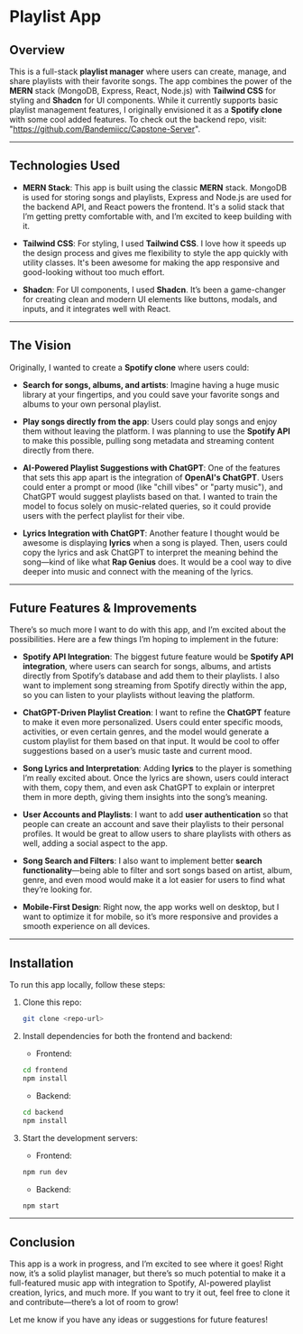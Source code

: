 # Playlist App

## Overview

This is a full-stack **playlist manager** where users can create, manage, and share playlists with their favorite songs. The app combines the power of the **MERN** stack (MongoDB, Express, React, Node.js) with **Tailwind CSS** for styling and **Shadcn** for UI components. While it currently supports basic playlist management features, I originally envisioned it as a **Spotify clone** with some cool added features. To check out the backend repo, visit: "https://github.com/Bandemiicc/Capstone-Server".

---

## Technologies Used

- **MERN Stack**: This app is built using the classic **MERN** stack. MongoDB is used for storing songs and playlists, Express and Node.js are used for the backend API, and React powers the frontend. It's a solid stack that I’m getting pretty comfortable with, and I’m excited to keep building with it.
  
- **Tailwind CSS**: For styling, I used **Tailwind CSS**. I love how it speeds up the design process and gives me flexibility to style the app quickly with utility classes. It's been awesome for making the app responsive and good-looking without too much effort.
  
- **Shadcn**: For UI components, I used **Shadcn**. It’s been a game-changer for creating clean and modern UI elements like buttons, modals, and inputs, and it integrates well with React.

---

## The Vision

Originally, I wanted to create a **Spotify clone** where users could:

- **Search for songs, albums, and artists**: Imagine having a huge music library at your fingertips, and you could save your favorite songs and albums to your own personal playlist.
  
- **Play songs directly from the app**: Users could play songs and enjoy them without leaving the platform. I was planning to use the **Spotify API** to make this possible, pulling song metadata and streaming content directly from there.

- **AI-Powered Playlist Suggestions with ChatGPT**: One of the features that sets this app apart is the integration of **OpenAI's ChatGPT**. Users could enter a prompt or mood (like "chill vibes" or "party music"), and ChatGPT would suggest playlists based on that. I wanted to train the model to focus solely on music-related queries, so it could provide users with the perfect playlist for their vibe.

- **Lyrics Integration with ChatGPT**: Another feature I thought would be awesome is displaying **lyrics** when a song is played. Then, users could copy the lyrics and ask ChatGPT to interpret the meaning behind the song—kind of like what **Rap Genius** does. It would be a cool way to dive deeper into music and connect with the meaning of the lyrics.

---

## Future Features & Improvements

There’s so much more I want to do with this app, and I’m excited about the possibilities. Here are a few things I’m hoping to implement in the future:

- **Spotify API Integration**: The biggest future feature would be **Spotify API integration**, where users can search for songs, albums, and artists directly from Spotify’s database and add them to their playlists. I also want to implement song streaming from Spotify directly within the app, so you can listen to your playlists without leaving the platform.

- **ChatGPT-Driven Playlist Creation**: I want to refine the **ChatGPT** feature to make it even more personalized. Users could enter specific moods, activities, or even certain genres, and the model would generate a custom playlist for them based on that input. It would be cool to offer suggestions based on a user’s music taste and current mood.

- **Song Lyrics and Interpretation**: Adding **lyrics** to the player is something I’m really excited about. Once the lyrics are shown, users could interact with them, copy them, and even ask ChatGPT to explain or interpret them in more depth, giving them insights into the song’s meaning.

- **User Accounts and Playlists**: I want to add **user authentication** so that people can create an account and save their playlists to their personal profiles. It would be great to allow users to share playlists with others as well, adding a social aspect to the app.

- **Song Search and Filters**: I also want to implement better **search functionality**—being able to filter and sort songs based on artist, album, genre, and even mood would make it a lot easier for users to find what they’re looking for.

- **Mobile-First Design**: Right now, the app works well on desktop, but I want to optimize it for mobile, so it’s more responsive and provides a smooth experience on all devices.

---

## Installation

To run this app locally, follow these steps:

1. Clone this repo:
    ```bash
    git clone <repo-url>
    ```

2. Install dependencies for both the frontend and backend:

    - Frontend:
    ```bash
    cd frontend
    npm install
    ```

    - Backend:
    ```bash
    cd backend
    npm install
    ```

3. Start the development servers:

    - Frontend:
    ```bash
    npm run dev
    ```

    - Backend:
    ```bash
    npm start
    ```

---

## Conclusion

This app is a work in progress, and I’m excited to see where it goes! Right now, it’s a solid playlist manager, but there’s so much potential to make it a full-featured music app with integration to Spotify, AI-powered playlist creation, lyrics, and much more. If you want to try it out, feel free to clone it and contribute—there’s a lot of room to grow!

Let me know if you have any ideas or suggestions for future features!
